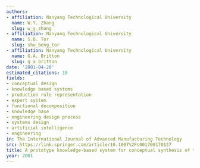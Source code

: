 ```yaml
---
authors:
- affiliation: Nanyang Technological University
  name: W.Y. Zhang
  slug: w_y_zhang
- affiliation: Nanyang Technological University
  name: S.B. Tor
  slug: shu_beng_tor
- affiliation: Nanyang Technological University
  name: G.A. Britton
  slug: g_a_britton
date: '2001-04-20'
estimated_citations: 18
fields:
- conceptual design
- knowledge based systems
- production rule representation
- expert system
- functional decomposition
- knowledge base
- engineering design process
- systems design
- artificial intelligence
- engineering
in: The International Journal of Advanced Manufacturing Technology
src: https://link.springer.com/article/10.1007%2Fs001700170137
title: A prototype knowledge-based system for conceptual synthesis of the design process
year: 2001
---
```

